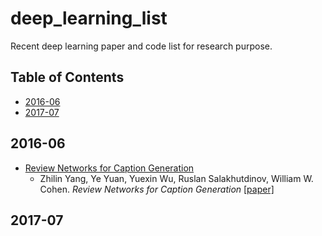 # deep_learning_list
Recent deep learning paper and code list for research purpose.

## Table of Contents

- [2016-06](#2016-06)
- [2017-07](#2017-07)

## 2016-06
- [Review Networks for Caption Generation](https://github.com/kimiyoung/review_net)
    - Zhilin Yang, Ye Yuan, Yuexin Wu, Ruslan Salakhutdinov, William W. Cohen. *Review Networks for Caption Generation* [[paper]](https://arxiv.org/abs/1605.07912)
    
## 2017-07
